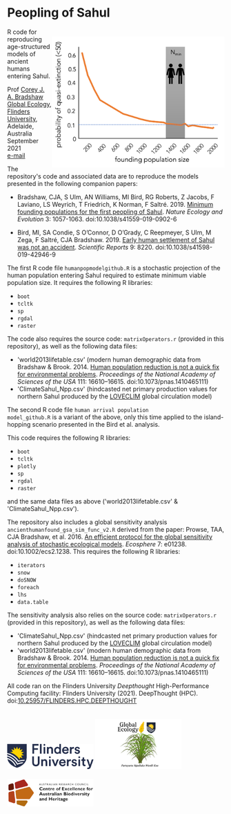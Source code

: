 # Peopling of Sahul
<img align="right" src="www/foundingPop.png" alt="founding N" width="400" style="margin-top: 20px">

R code for reproducing age-structured models of ancient humans entering Sahul.

Prof <a href="http://scholar.google.com.au/citations?sortby=pubdate&hl=en&user=1sO0O3wAAAAJ&view_op=list_works">Corey J. A. Bradshaw</a> <br>
<a href="http://globalecologyflinders.com" target="_blank">Global Ecology</a>, <a href="http://flinders.edu.au" target="_blank">Flinders University</a>, Adelaide, Australia <br>
September 2021 <br>
<a href=mailto:corey.bradshaw@flinders.edu.au>e-mail</a> <br>

The repository's code and associated data are to reproduce the models presented in the following companion papers:

- Bradshaw, CJA, S Ulm, AN Williams, MI Bird, RG Roberts, Z Jacobs, F Laviano, LS Weyrich, T Friedrich, K Norman, F Saltré. 2019. <a href="http://doi.org/10.1038/s41559-019-0902-6">Minimum founding populations for the first peopling of Sahul</a>. <i>Nature Ecology and Evolution</i> 3: 1057-1063. doi:10.1038/s41559-019-0902-6

- Bird, MI, SA Condie, S O’Connor, D O’Grady, C Reepmeyer, S Ulm, M Zega, F Saltré, CJA Bradshaw. 2019. <a href="http://doi.org/10.1038/s41598-019-42946-9">Early human settlement of Sahul was not an accident</a>. <i>Scientific Reports</i> 9: 8220. doi:10.1038/s41598-019-42946-9

The first R code file <code>humanpopmodelgithub.R</code> is a stochastic projection of the human population entering Sahul required to estimate minimum viable population size. It requires the following R libraries:

- <code>boot</code>
- <code>tcltk</code>
- <code>sp</code>
- <code>rgdal</code>
- <code>raster</code>

The code also requires the source code: <code>matrixOperators.r</code> (provided in this repository), as well as the following data files:

- 'world2013lifetable.csv' (modern human demographic data from Bradshaw & Brook. 2014. <a href="http://doi.org/10.1073/pnas.1410465111">Human population reduction is not a quick fix for environmental problems</a>. <i>Proceedings of the National Academy of Sciences of the USA</i> 111: 16610–16615. doi:10.1073/pnas.1410465111)
- 'ClimateSahul_Npp.csv' (hindcasted net primary production values for northern Sahul produced by the <a href="https://gmd.copernicus.org/articles/3/603/2010/">LOVECLIM</a> global circulation model)


The second R code file <code>human arrival population model_github.R</code> is a variant of the above, only this time applied to the island-hopping scenario presented in the Bird et al. analysis.

This code requires the following R libraries:

- <code>boot</code>
- <code>tcltk</code>
- <code>plotly</code>
- <code>sp</code>
- <code>rgdal</code>
- <code>raster</code>

and the same data files as above ('world2013lifetable.csv' & 'ClimateSahul_Npp.csv').


The repository also includes a global sensitivity analysis <code>ancienthumanfound_gsa_sim_func_v2.R</code> derived from the paper: Prowse, TAA, CJA Bradshaw, et al. 2016. <a href="http://dx.doi.org/10.1002/ecs2.1238">An efficient protocol for the global sensitivity analysis of stochastic ecological models</a>. <i>Ecosphere</i> 7: e01238. doi:10.1002/ecs2.1238. This requires the following R libraries:

- <code>iterators</code>
- <code>snow</code>
- <code>doSNOW</code>
- <code>foreach</code>
- <code>lhs</code>
- <code>data.table</code>

The sensitivity analysis also relies on the source code: <code>matrixOperators.r</code> (provided in this repository), as well as the following data files:

- 'ClimateSahul_Npp.csv' (hindcasted net primary production values for northern Sahul produced by the <a href="https://gmd.copernicus.org/articles/3/603/2010/">LOVECLIM</a> global circulation model)
- 'world2013lifetable.csv' (modern human demographic data from Bradshaw & Brook. 2014. <a href="http://doi.org/10.1073/pnas.1410465111">Human population reduction is not a quick fix for environmental problems</a>. <i>Proceedings of the National Academy of Sciences of the USA</i> 111: 16610–16615. doi:10.1073/pnas.1410465111)

All code ran on the Flinders University <em>Deepthought</em> High-Performance Computing facility: Flinders University (2021). DeepThought (HPC). doi:<a href="https://doi.org/10.25957/FLINDERS.HPC.DEEPTHOUGHT">10.25957/FLINDERS.HPC.DEEPTHOUGHT</a>

<a href="https://www.flinders.edu.au"><img align="bottom-left" src="www/Flinders_University_Logo_Horizontal_RGB_Master.png" alt="Flinders University logo" width="200" style="margin-top: 20px"></a>
<a href="https://globalecologyflinders.com"><img align="bottom-left" src="www/GEL Logo Kaurna New Transp.png" alt="GEL logo" width="200" style="margin-top: 20px"></a> <a href="https://EpicAustralia.org.au"><img align="bottom-left" src="www/CabahFCL.jpg" alt="CABAH logo" width="200" style="margin-top: 20px"></a>
